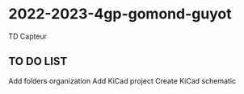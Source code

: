# 2022-2023-4gp-gomond-guyot

TD Capteur

## TO DO LIST

Add folders organization
Add KiCad project
Create KiCad schematic
